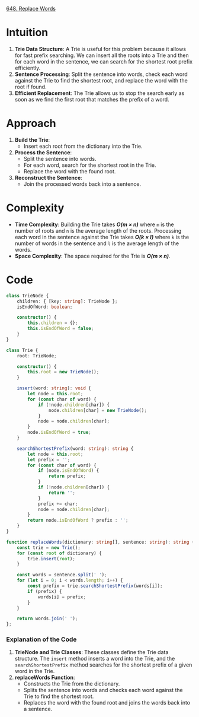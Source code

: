 [648. Replace Words](https://leetcode.com/problems/replace-words/)

# Intuition
1. **Trie Data Structure**: A Trie is useful for this problem because it allows for fast prefix searching. We can insert all the roots into a Trie and then for each word in the sentence, we can search for the shortest root prefix efficiently.
2. **Sentence Processing**: Split the sentence into words, check each word against the Trie to find the shortest root, and replace the word with the root if found.
3. **Efficient Replacement**: The Trie allows us to stop the search early as soon as we find the first root that matches the prefix of a word.

# Approach
1. **Build the Trie**:
   - Insert each root from the dictionary into the Trie.
2. **Process the Sentence**:
   - Split the sentence into words.
   - For each word, search for the shortest root in the Trie.
   - Replace the word with the found root.
3. **Reconstruct the Sentence**:
   - Join the processed words back into a sentence.

# Complexity
- **Time Complexity**: Building the Trie takes ***O(m × n)*** where `m` is the number of roots and `n` is the average length of the roots. Processing each word in the sentence against the Trie takes ***O(k × l)*** where `k` is the number of words in the sentence and `l` is the average length of the words.
- **Space Complexity**: The space required for the Trie is ***O(m × n)***.

# Code
```typescript
class TrieNode {
    children: { [key: string]: TrieNode };
    isEndOfWord: boolean;

    constructor() {
        this.children = {};
        this.isEndOfWord = false;
    }
}

class Trie {
    root: TrieNode;

    constructor() {
        this.root = new TrieNode();
    }

    insert(word: string): void {
        let node = this.root;
        for (const char of word) {
            if (!node.children[char]) {
                node.children[char] = new TrieNode();
            }
            node = node.children[char];
        }
        node.isEndOfWord = true;
    }

    searchShortestPrefix(word: string): string {
        let node = this.root;
        let prefix = '';
        for (const char of word) {
            if (node.isEndOfWord) {
                return prefix;
            }
            if (!node.children[char]) {
                return '';
            }
            prefix += char;
            node = node.children[char];
        }
        return node.isEndOfWord ? prefix : '';
    }
}

function replaceWords(dictionary: string[], sentence: string): string {
    const trie = new Trie();
    for (const root of dictionary) {
        trie.insert(root);
    }

    const words = sentence.split(' ');
    for (let i = 0; i < words.length; i++) {
        const prefix = trie.searchShortestPrefix(words[i]);
        if (prefix) {
            words[i] = prefix;
        }
    }

    return words.join(' ');
};

```

### Explanation of the Code
1. **TrieNode and Trie Classes**: These classes define the Trie data structure. The `insert` method inserts a word into the Trie, and the `searchShortestPrefix` method searches for the shortest prefix of a given word in the Trie.
2. **replaceWords Function**:
   - Constructs the Trie from the dictionary.
   - Splits the sentence into words and checks each word against the Trie to find the shortest root.
   - Replaces the word with the found root and joins the words back into a sentence.